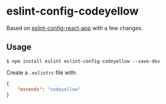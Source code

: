 # eslint-config-codeyellow

Based on [eslint-config-react-app](https://github.com/facebookincubator/create-react-app/tree/master/packages/eslint-config-react-app) with a few changes.

## Usage

```
$ npm install eslint eslint-config-codeyellow --save-dev
```

Create a `.eslintrc` file with:

```json
{
    "extends": "codeyellow"
}
```
